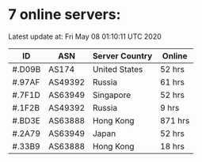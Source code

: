 # 7 online servers:

Latest update at: Fri May 08 01:10:11 UTC 2020

| ID | ASN | Server Country | Online |
| -- | --- | -------------- | ------ |
| #.D09B | AS174 | United States | 52 hrs |
| #.97AF | AS49392 | Russia | 61 hrs |
| #.7F1D | AS63949 | Singapore | 52 hrs |
| #.1F2B | AS49392 | Russia | 9 hrs |
| #.BD3E | AS63888 | Hong Kong | 871 hrs |
| #.2A79 | AS63949 | Japan | 52 hrs |
| #.33B9 | AS63888 | Hong Kong | 18 hrs |

